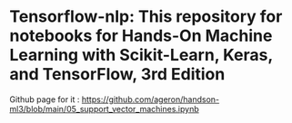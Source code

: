 # Tensorflow-nlp:  This repository for notebooks for Hands-On Machine Learning with Scikit-Learn, Keras, and TensorFlow, 3rd Edition
Github page for it : https://github.com/ageron/handson-ml3/blob/main/05_support_vector_machines.ipynb

